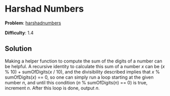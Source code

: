 # Harshad Numbers

**Problem**: [harshadnumbers](https://open.kattis.com/problems/harshadnumbers)

**Difficulty**: 1.4

## Solution

Making a helper function to compute the sum of the digits of a number can be helpful. A recursive identity to calculate this sum of a number *x* can be (*x* % 10) + sumOfDigits(*x* / 10), and the divisibility described implies that *x* % sumOfDigits(*x*) == 0, so one can simply run a loop starting at the given number *n*, and until this condition (*n* % sumOfDigits(*n*) == 0) is true, increment *n*. After this loop is done, output *n*.
